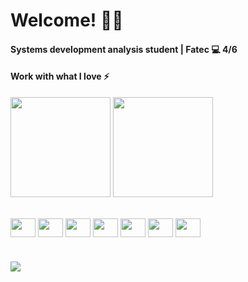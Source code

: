 <h1> Welcome! ✌🏽 </h1>

<h4>Systems development analysis student | Fatec 💻  4/6</h4>
<h4>Work with what I love ⚡️</h4>


<div>
 <img height="160em" align="center" src="https://github-readme-stats.vercel.app/api?username=senhorN&show_icons=true&theme=blue-green&include_all_commits=true&count_private=true"/>
 <img height="160em" align="center" src="https://github-readme-stats.vercel.app/api/top-langs/?username=senhorN&layout=compact&langs_count=7&theme=blue-green"/>
</div><br>
 <div align="center"> 


  
 <div align="left "style="display: inline_block"><br>

  <img align="center" height="30" width="40" src="https://cdn.jsdelivr.net/gh/devicons/devicon/icons/csharp/csharp-plain.svg" />
  <img align="center" height="30" width="40" src="https://cdn.jsdelivr.net/gh/devicons/devicon/icons/php/php-plain.svg" />
  <img align="center" height="30" width="40" src="https://cdn.jsdelivr.net/gh/devicons/devicon/icons/dotnetcore/dotnetcore-original.svg" />
  <img align="center" height="30" width="40" src="https://cdn.jsdelivr.net/gh/devicons/devicon/icons/mysql/mysql-plain.svg" />
  <img align="center" height="30" width="40" src="https://cdn.jsdelivr.net/gh/devicons/devicon/icons/visualstudio/visualstudio-plain.svg" />  
  
  <img  align="center" height="30" width="40" src="https://cdn.jsdelivr.net/gh/devicons/devicon/icons/java/java-original.svg" />
          
  <img align="center" height="30" width="40" src="https://cdn.jsdelivr.net/gh/devicons/devicon/icons/linux/linux-plain.svg" />
          
          
  </div>
  
#
  
  <div align="left">
 <a href="https://www.linkedin.com/in/n%C3%ADcolas-carloto-074595185/" target="_blank"><img src="https://img.shields.io/badge/-LinkedIn-%230077B5?style=for-the-badge&logo=linkedin&logoColor=white" target="_blank"></a> 

   
 </div>
  
